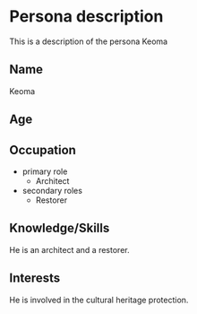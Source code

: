 ---
---

# Persona description

This is a description of the persona Keoma

## Name
Keoma

## Age


## Occupation
- primary role
    - Architect
- secondary roles
    - Restorer

## Knowledge/Skills
He is an architect and a restorer.

## Interests
He is involved in the cultural heritage protection.

